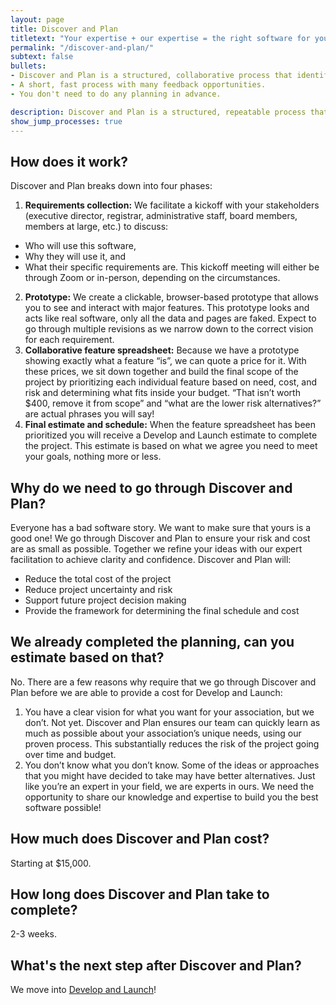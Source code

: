 ```yaml
---
layout: page
title: Discover and Plan
titletext: "Your expertise + our expertise = the right software for your association"
permalink: "/discover-and-plan/"
subtext: false
bullets:
- Discover and Plan is a structured, collaborative process that identifies, prioritizes, and budgets software requirements.
- A short, fast process with many feedback opportunities.
- You don't need to do any planning in advance.

description: Discover and Plan is a structured, repeatable process that identifies, prioritizes, and costs out custom software requirements.
show_jump_processes: true
---
```


## How does it work?

Discover and Plan breaks down into four phases:

1. **Requirements collection:** We facilitate a kickoff with your stakeholders (executive director, registrar, administrative staff, board members, members at large, etc.) to discuss:
  * Who will use this software,
  * Why they will use it, and
  * What their specific requirements are.
  This kickoff meeting will either be through Zoom or in-person, depending on the circumstances.
2. **Prototype:** We create a clickable, browser-based prototype that allows you to see and interact with major features. This prototype looks and acts like real software, only all the data and pages are faked. Expect to go through multiple revisions as we narrow down to the correct vision for each requirement.
3. **Collaborative feature spreadsheet:** Because we have a prototype showing exactly what a feature “is”, we can quote a price for it. With these prices, we sit down together and build the final scope of the project by prioritizing each individual feature based on need, cost, and risk and determining what fits inside your budget. “That isn’t worth $400, remove it from scope” and “what are the lower risk alternatives?” are actual phrases you will say!
4. **Final estimate and schedule:** When the feature spreadsheet has been prioritized you will receive a Develop and Launch estimate to complete the project. This estimate is based on what we agree you need to meet your goals, nothing more or less.

## Why do we need to go through Discover and Plan?

Everyone has a bad software story. We want to make sure that yours is a good one! We go through Discover and Plan to ensure your risk and cost are as small as possible. Together we refine your ideas with our expert facilitation to achieve clarity and confidence. Discover and Plan will:

* Reduce the total cost of the project
* Reduce project uncertainty and risk
* Support future project decision making
* Provide the framework for determining the final schedule and cost

## We already completed the planning, can you estimate based on that?

No. There are a few reasons why require that we go through Discover and Plan before we are able to provide a cost for Develop and Launch:

1. You have a clear vision for what you want for your association, but we don’t. Not yet. Discover and Plan ensures our team can quickly learn as much as possible about your association’s unique needs, using our proven process. This substantially reduces the risk of the project going over time and budget.
2. You don’t know what you don’t know. Some of the ideas or approaches that you might have decided to take may have better alternatives. Just like you’re an expert in your field, we are experts in ours. We need the opportunity to share our knowledge and expertise to build you the best software possible!

## How much does Discover and Plan cost?

Starting at $15,000.

## How long does Discover and Plan take to complete?

2-3 weeks.

## What's the next step after Discover and Plan?

We move into [Develop and Launch](/develop-and-launch/)!
